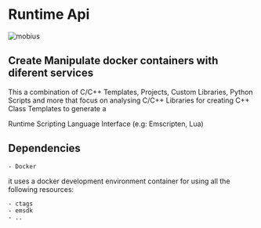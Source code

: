 # Runtime Api

![mobius](mobios.png)

## Create Manipulate docker containers with diferent services

This a combination of C/C++ Templates, Projects, Custom Libraries, Python Scripts and more that
focus on analysing C/C++ Libraries for creating C++ Class Templates to generate a

Runtime Scripting Language Interface (e.g: Emscripten, Lua)

## Dependencies

	- Docker

it uses a docker development environment container for using all the following resources:

	- ctags
	- emsdk
	- ..
